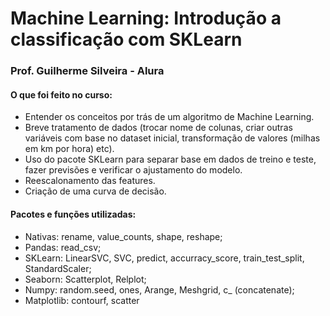 # Machine Learning: Introdução a classificação com SKLearn
### Prof. Guilherme Silveira - Alura

#### O que foi feito no curso:
- Entender os conceitos por trás de um algoritmo de Machine Learning. <br>
- Breve tratamento de dados (trocar nome de colunas, criar outras variáveis com base no dataset inicial, transformação de valores (milhas em km por hora) etc). <br>
- Uso do pacote SKLearn para separar base em dados de treino e teste, fazer previsões e verificar o ajustamento do modelo. <br>
- Reescalonamento das features. <br>
- Criação de uma curva de decisão.

#### Pacotes e funções utilizadas:
- Nativas: rename, value_counts, shape, reshape; <br>
- Pandas: read_csv; <br>
- SKLearn: LinearSVC, SVC, predict, accurracy_score, train_test_split, StandardScaler; <br>
- Seaborn: Scatterplot, Relplot; <br>
- Numpy: random.seed, ones, Arange, Meshgrid, c_ (concatenate); <br>
- Matplotlib: contourf, scatter
